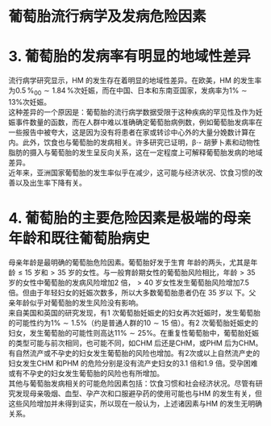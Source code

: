 # 葡萄胎流行病学及发病危险因素  
# 3. 葡萄胎的发病率有明显的地域性差异  
流行病学研究显示，HM 的发生存在着明显的地域性差异。在欧美，HM 的发生率为$0.5\,\%_{00}\sim1.84\,\%$次妊娠，而在中国、日本和东南亚国家，发病率为$1\%\sim13\%$次妊娠。  
这种差异的一个原因是：葡萄胎的流行病学数据受限于这种疾病的罕见性及作为妊娠事件数量的函数，而在人群中难以准确确定葡萄胎病例数，例如葡萄胎发病率在一些报告中被夸大，这是因为没有将患者在家或转诊中心外的大量分娩数计算在内。此外，饮食也与葡萄胎的发病相关。许多研究已证明，$\upbeta\cdot$- 胡萝卜素和动物性脂肪的摄入与葡萄胎的发生呈反向关系，这在一定程度上可解释葡萄胎发病的地域差异。  
近年来，亚洲国家葡萄胎的发生率似乎在减少，这可能与经济状况、饮食习惯的改善以及出生率下降有关。  
# 4. 葡萄胎的主要危险因素是极端的母亲年龄和既往葡萄胎病史  
母亲年龄是最明确的葡萄胎危险因素。葡萄胎好发于生育 年龄的两头，尤其是年龄$\leqslant15$ 岁和$>35$ 岁的女性。与一般育龄期女性的葡萄胎风险相比，年龄$>35$ 岁的女性中葡萄胎的发病风险增加2 倍，$>40$ 岁女性发生葡萄胎风险增加7.5 倍。但由于年轻妇女的妊娠次数多，所以大多数葡萄胎患者仍在 35  岁以 下。父亲年龄似乎对葡萄胎的发生风险没有影响。  
来自美国和英国的研究发现，有1 次葡萄胎妊娠史的妇女再次妊娠时，发生葡萄胎的可能性约为$1\%\sim1.5\%$（约是普通人群的$10\sim15$ 倍）。有2 次葡萄胎妊娠史的妇女，发生葡萄胎的可能性则高达$11\%\sim25\%$。在重复性葡萄胎中，葡萄胎妊娠的类型可能与前次相同，也可能不同，如CHM 后还是CHM，或PHM 后为CHM。  
有自然流产或不孕史的妇女发生葡萄胎的风险也增加。有2次或以上自然流产史的妇女发生CHM 和PHM 的危险分别是没有流产史妇女的3.1 倍和1.9 倍。受孕困难或有不孕史的妇女发生葡萄胎的风险也有所增加。  
其他与葡萄胎发病相关的可能危险因素包括：饮食习惯和社会经济状况。尽管有研究发现母亲吸烟、血型、孕产次和口服避孕药的使用可能也与HM 的发生有关，但这些风险增加并未得到证实，所以现在一般认为，上述诸因素与HM 的发生无明确 关系。  